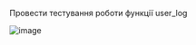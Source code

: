 Провести тестування роботи функції user_log

![image](https://user-images.githubusercontent.com/55207058/209972016-f73b4dc6-23f7-4e4b-8fa2-9e3cf12c0e10.png)
